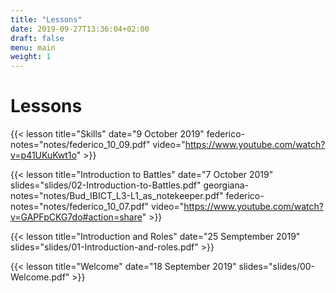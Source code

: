 ```yaml
---
title: "Lessons"
date: 2019-09-27T13:36:04+02:00
draft: false
menu: main
weight: 1
---
```


# Lessons

{{< lesson 
	title="Skills"
	date="9 October 2019"
	federico-notes="notes/federico_10_09.pdf"
	video="https://www.youtube.com/watch?v=p41UKuKwt1o"
	>}}

{{< lesson 
	title="Introduction to Battles"
	date="7 October 2019"
	slides="slides/02-Introduction-to-Battles.pdf"
	georgiana-notes="notes/Bud_IBICT_L3-L1_as_notekeeper.pdf"
	federico-notes="notes/federico_10_07.pdf"
	video="https://www.youtube.com/watch?v=GAPFpCKG7do#action=share" >}}

{{< lesson 
	title="Introduction and Roles"
	date="25 Semptember 2019"
	slides="slides/01-Introduction-and-roles.pdf" >}}

{{< lesson 
	title="Welcome"
	date="18 September 2019"
	slides="slides/00-Welcome.pdf" >}}